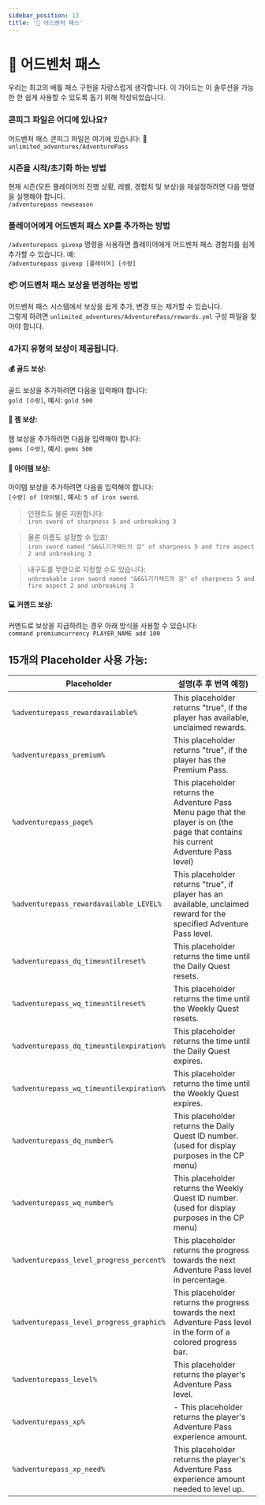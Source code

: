 ```yaml
---
sidebar_position: 13
title: '🎯 어드벤처 패스'
---
```






# :dart: **어드벤처 패스**

우리는 최고의 배틀 패스 구현을 자랑스럽게 생각합니다.
이 가이드는 이 솔루션을 가능한 한 쉽게 사용할 수 있도록 돕기 위해 작성되었습니다.


### 콘피그 파일은 어디에 있나요?
어드벤처 패스 콘피그 파일은 여기에 있습니다:
📁`unlimited_adventures/AdventurePass`

### 시즌을 시작/초기화 하는 방법

현재 시즌(모든 플레이어의 진행 상황, 레벨, 경험치 및 보상)을 재설정하려면 다음 명령을 실행해야 합니다.\
`/adventurepass newseason`


### 플레이어에게 어드벤처 패스 XP를 추가하는 방법

`/adventurepass givexp` 명령을 사용하면 플레이어에게 어드벤처 패스 경험치를 쉽게 추가할 수 있습니다. 예:\
`/adventurepass givexp [플레이어] [수량]`



### :package: 어드벤처 패스 보상을 변경하는 방법

어드벤처 패스 시스템에서 보상을 쉽게 추가, 변경 또는 제거할 수 있습니다.\
그렇게 하려면 `unlimited_adventures/AdventurePass/rewards.yml` 구성 파일을 찾아야 합니다.



### 4가지 유형의 보상이 제공됩니다.

#### :moneybag: 골드 보상:
골드 보상을 추가하려면 다음을 입력해야 합니다:\
`gold [수량]`, 예시: `gold 500`

#### :gem: 젬 보상:
젬 보상을 추가하려면 다음을 입력해야 합니다:\
`gems [수량]`, 예시: `gems 500`


#### :hammer: 아이템 보상:
아이템 보상을 추가하려면 다음을 입력해야 합니다:\
`[수량] of [아이템]`, 예시: `5 of iron sword`.

> 인첸트도 물론 지원합니다:\
`iron sword of sharpness 5 and unbreaking 3`

> 물론 이름도 설정할 수 있죠!\
`iron sword named "&6&l기가채드의 검" of sharpness 5 and fire aspect 2 and unbreaking 3`

> 내구도를 무한으로 지정할 수도 있습니다:\
`unbreakable iron sword named "&6&l기가채드의 검" of sharpness 5 and fire aspect 2 and unbreaking 3`


#### :computer: 커멘드 보상:
커멘드로 보상을 지급하려는 경우 아래 방식을 사용할 수 있습니다:\
`command premiumcurrency PLAYER_NAME add 100`




## 15개의 Placeholder 사용 가능:

| Placeholder | 설명(추 후 번역 예정) |
| - | - |
| `%adventurepass_rewardavailable%` | This placeholder returns "true", if the player has available, unclaimed rewards. |
| `%adventurepass_premium%` | This placeholder returns "true", if the player has the Premium Pass. |
| `%adventurepass_page%` | This placeholder returns the Adventure Pass Menu page that the player is on (the page that contains his current Adventure Pass level) |
| `%adventurepass_rewardavailable_LEVEL%` | This placeholder returns "true", if player has an available, unclaimed reward for the specified Adventure Pass level. |
| `%adventurepass_dq_timeuntilreset%` | This placeholder returns the time until the Daily Quest resets. |
| `%adventurepass_wq_timeuntilreset%` | This placeholder returns the time until the Weekly Quest resets. |
| `%adventurepass_dq_timeuntilexpiration%` | This placeholder returns the time until the Daily Quest expires. |
| `%adventurepass_wq_timeuntilexpiration%` | This placeholder returns the time until the Weekly Quest expires. |
| `%adventurepass_dq_number%` | This placeholder returns the Daily Quest ID number. (used for display purposes in the CP menu) |
| `%adventurepass_wq_number%` | This placeholder returns the Weekly Quest ID number. (used for display purposes in the CP menu) |
| `%adventurepass_level_progress_percent%` | This placeholder returns the progress towards the next Adventure Pass level in percentage. |
| `%adventurepass_level_progress_graphic%` | This placeholder returns the progress towards the next Adventure Pass level in the form of a colored progress bar. |
| `%adventurepass_level%` | This placeholder returns the player's Adventure Pass level. |
| `%adventurepass_xp%` |- This placeholder returns the player's Adventure Pass experience amount. |
| `%adventurepass_xp_need%` | This placeholder returns the player's Adventure Pass experience amount needed to level up. |
